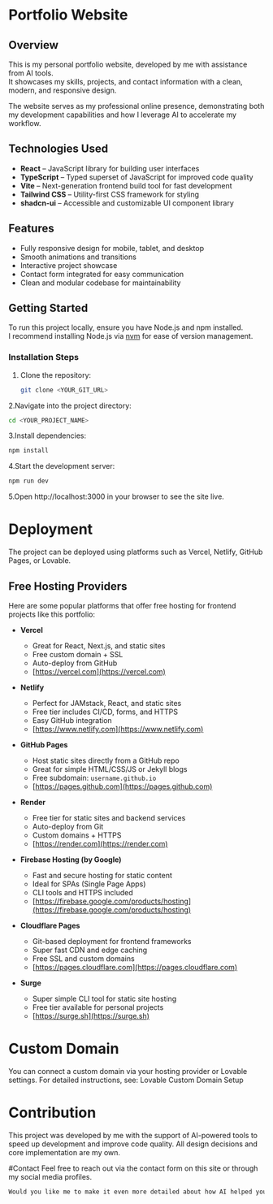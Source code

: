 # Portfolio Website

## Overview

This is my personal portfolio website, developed by me with assistance from AI tools.  
It showcases my skills, projects, and contact information with a clean, modern, and responsive design.

The website serves as my professional online presence, demonstrating both my development capabilities and how I leverage AI to accelerate my workflow.

## Technologies Used

- **React** – JavaScript library for building user interfaces
- **TypeScript** – Typed superset of JavaScript for improved code quality
- **Vite** – Next-generation frontend build tool for fast development
- **Tailwind CSS** – Utility-first CSS framework for styling
- **shadcn-ui** – Accessible and customizable UI component library

## Features

- Fully responsive design for mobile, tablet, and desktop
- Smooth animations and transitions
- Interactive project showcase
- Contact form integrated for easy communication
- Clean and modular codebase for maintainability

## Getting Started

To run this project locally, ensure you have Node.js and npm installed.  
I recommend installing Node.js via [nvm](https://github.com/nvm-sh/nvm#installing-and-updating) for ease of version management.

### Installation Steps

1. Clone the repository:

   ```bash
   git clone <YOUR_GIT_URL>
   ```

2.Navigate into the project directory:

```bash
cd <YOUR_PROJECT_NAME>
```

3.Install dependencies:

```bash
npm install
```

4.Start the development server:

```bash
npm run dev
```

5.Open http://localhost:3000 in your browser to see the site live.

# Deployment

The project can be deployed using platforms such as Vercel, Netlify, GitHub Pages, or Lovable.

## Free Hosting Providers

Here are some popular platforms that offer free hosting for frontend projects like this portfolio:

- **Vercel**

  - Great for React, Next.js, and static sites
  - Free custom domain + SSL
  - Auto-deploy from GitHub
  - [https://vercel.com](https://vercel.com)

- **Netlify**

  - Perfect for JAMstack, React, and static sites
  - Free tier includes CI/CD, forms, and HTTPS
  - Easy GitHub integration
  - [https://www.netlify.com](https://www.netlify.com)

- **GitHub Pages**

  - Host static sites directly from a GitHub repo
  - Great for simple HTML/CSS/JS or Jekyll blogs
  - Free subdomain: `username.github.io`
  - [https://pages.github.com](https://pages.github.com)

- **Render**

  - Free tier for static sites and backend services
  - Auto-deploy from Git
  - Custom domains + HTTPS
  - [https://render.com](https://render.com)

- **Firebase Hosting (by Google)**

  - Fast and secure hosting for static content
  - Ideal for SPAs (Single Page Apps)
  - CLI tools and HTTPS included
  - [https://firebase.google.com/products/hosting](https://firebase.google.com/products/hosting)

- **Cloudflare Pages**

  - Git-based deployment for frontend frameworks
  - Super fast CDN and edge caching
  - Free SSL and custom domains
  - [https://pages.cloudflare.com](https://pages.cloudflare.com)

- **Surge**
  - Super simple CLI tool for static site hosting
  - Free tier available for personal projects
  - [https://surge.sh](https://surge.sh)

# Custom Domain

You can connect a custom domain via your hosting provider or Lovable settings.
For detailed instructions, see: Lovable Custom Domain Setup

# Contribution

This project was developed by me with the support of AI-powered tools to speed up development and improve code quality.
All design decisions and core implementation are my own.

#Contact
Feel free to reach out via the contact form on this site or through my social media profiles.

```bash
Would you like me to make it even more detailed about how AI helped you, or more casual/humble?
```
